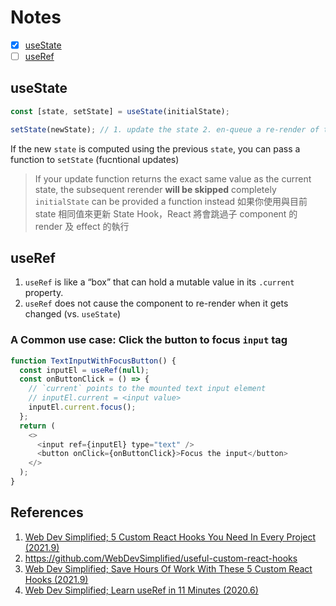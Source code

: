 # Notes

- [x] [useState](#usestate)
- [ ] [useRef](#useref)

## useState

```javascript
const [state, setState] = useState(initialState);

setState(newState); // 1. update the state 2. en-queue a re-render of the component
```

If the new `state` is computed using the previous `state`, you can pass a function to `setState` (fucntional updates) 

> If your update function returns the exact same value as the current state, the subsequent rerender **will be skipped** completely
> `initialState` can be provided a function instead
> 如果你使用與目前 state 相同值來更新 State Hook，React 將會跳過子 component 的 render 及 effect 的執行

## useRef

1. `useRef` is like a “box” that can hold a mutable value in its `.current` property.
2. `useRef` does not cause the component to re-render when it gets changed (vs. `useState`)

### A Common use case: Click the button to focus `input` tag

```javascript
function TextInputWithFocusButton() {
  const inputEl = useRef(null);
  const onButtonClick = () => {
    // `current` points to the mounted text input element
    // inputEl.current = <input value>
    inputEl.current.focus();
  };
  return (
    <>
      <input ref={inputEl} type="text" />
      <button onClick={onButtonClick}>Focus the input</button>
    </>
  );
}
```

## References

1. [Web Dev Simplified; 5 Custom React Hooks You Need In Every Project (2021.9)](https://youtu.be/0c6znExIqRw)
2. https://github.com/WebDevSimplified/useful-custom-react-hooks
3. [Web Dev Simplified; Save Hours Of Work With These 5 Custom React Hooks (2021.9)](https://youtu.be/vrIxu-kfAUo)
4. [Web Dev Simplified; Learn useRef in 11 Minutes (2020.6)](https://youtu.be/t2ypzz6gJm0)
